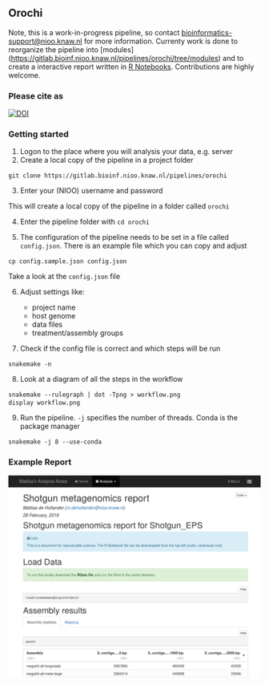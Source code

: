 ## Orochi

Note, this is a work-in-progress pipeline, so contact bioinformatics-support@nioo.knaw.nl for more information. Currenty work is done to reorganize the pipeline into [modules] (https://gitlab.bioinf.nioo.knaw.nl/pipelines/orochi/tree/modules) and to create a interactive report written in [R Notebooks](https://blog.rstudio.com/2016/10/05/r-notebooks). Contributions are highly welcome.

### Please cite as
[![DOI](https://zenodo.org/badge/190360037.svg)](https://zenodo.org/badge/latestdoi/190360037)


### Getting started

1. Logon to the place where you will analysis your data, e.g. server
2. Create a local copy of the pipeline in a project folder
```
git clone https://gitlab.bioinf.nioo.knaw.nl/pipelines/orochi
``` 
3. Enter your (NIOO) username and password

This will create a local copy of the pipeline in a folder called `orochi`

4. Enter the pipeline folder with `cd orochi`

5. The configuration of the pipeline needs to be set in a file called `config.json`. There is an example file which you can copy and adjust
```
cp config.sample.json config.json
```

Take a look at the `config.json` file

6. Adjust settings like:
   - project name
   - host genome
   - data files
   - treatment/assembly groups

7. Check if the config file is correct and which steps will be run
```
snakemake -n
```

8. Look at a diagram of all the steps in the workflow

```
snakemake --rulegraph | dot -Tpng > workflow.png
display workflow.png
```

9. Run the pipeline. `-j` specifies the number of threads. Conda is the package manager
```
snakemake -j 8 --use-conda
```
### Example Report
[![example report](orochi-report-screenshot.png)](http://nioo0025.nioo.int/~mattiash/orochi.report.nb.html "Example report Orochi pipeline - Click to open!")